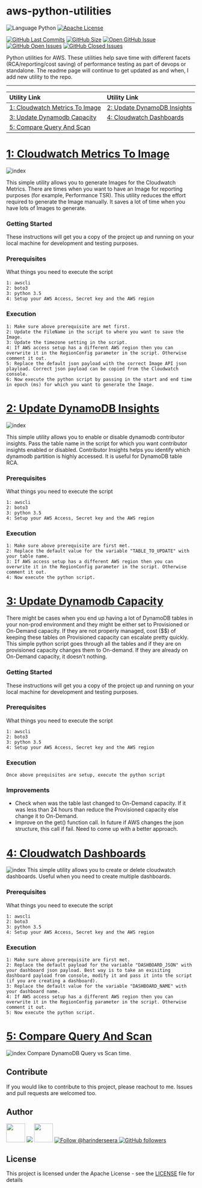 # aws-python-utilities
![Language Python](https://img.shields.io/badge/%20Language-python-blue.svg) [![Apache License](http://img.shields.io/badge/License-Apache-blue.png)](LICENSE)

[![GitHub Last Commits](https://img.shields.io/github/last-commit/hseera/aws-python-utilities.svg)](https://github.com/hseera/aws-python-utilities/commits/) [![GitHub Size](https://img.shields.io/github/repo-size/hseera/aws-python-utilities.svg)](https://github.com/hseera/aws-python-utilities/)
[![Open GitHub Issue](https://img.shields.io/badge/Open-Incident-brightgreen.svg)](https://github.com/hseera/aws-python-utilities/issues/new/choose)
[![GitHub Open Issues](https://img.shields.io/github/issues/hseera/aws-python-utilities?color=purple)](https://github.com/hseera/aws-python-utilities/issues?q=is%3Aopen+is%3Aissue)
[![GitHub Closed Issues](https://img.shields.io/github/issues-closed/hseera/aws-python-utilities?color=purple)](https://github.com/hseera/aws-python-utilities/issues?q=is%3Aclosed+is%3Aissue)

Python utilities for AWS. These utilities help save time with different facets (RCA/reporting/cost saving) of performance testing as part of devops or standalone.
The readme page will continue to get updated as and when, I add new utility to the repo.

---
|Utility Link |Utility Link|
|:-----|:------|
|[1: Cloudwatch Metrics To Image](#1-cloudwatch-metrics-to-image)|[2: Update DynamoDB Insights](#2-update-dynamodb-insights)|
|[3: Update Dynamodb Capacity](#3-update-dynamodb-capacity)|[4: Cloudwatch Dashboards](#4-cloudwatch-dashboards)|
|[5: Compare Query And Scan](#5-compare-query-and-scan)||


# [1: Cloudwatch Metrics To Image](#1-cloudwatch-metrics-to-image)
![index](https://github.com/hseera/aws-python-utilities/blob/main/images/cloudwatch-metrics.png)

This simple utility allows you to generate Images for the Cloudwatch Metrics. There are times when you want to have an Image for reporting purposes (for example, Performance TSR). This utility reduces the effort required to generate the Image manually. It saves a lot of time when you have lots of Images to generate. 

### Getting Started

These instructions will get you a copy of the project up and running on your local machine for development and testing purposes.

### Prerequisites

What things you need to execute the script

```
1: awscli
2: boto3
3: python 3.5
4: Setup your AWS Access, Secret key and the AWS region

```

### Execution

```
1: Make sure above prerequisite are met first.
2: Update the FileName in the script to where you want to save the Image.
3: Update the timezone setting in the script.
4: If AWS access setup has a different AWS region then you can overwrite it in the RegionConfig parameter in the script. Otherwise comment it out.
5: Replace the default json payload with the correct Image API json playload. Correct json payload can be copied from the Cloudwatch console. 
6: Now execute the python script by passing in the start and end time in epoch (ms) for which you want to generate the Image.

```


# [2: Update DynamoDB Insights](#2-update-dynamodb-insights)
![index](https://github.com/hseera/aws-python-utilities/blob/main/images/dynamodb-insights.png)

This simple utility allows you to enable or disable dynamodb contributor insights. Pass the table name in the script for which you want contributor insights enabled or disabled.  Contributor Insights helps you identify which dynamodb partition is highly accessed. It is useful for DynamoDB table RCA.

### Prerequisites

What things you need to execute the script

```
1: awscli
2: boto3
3: python 3.5
4: Setup your AWS Access, Secret key and the AWS region

```

### Execution

```
1: Make sure above prerequisite are first met.
2: Replace the default value for the variable "TABLE_TO_UPDATE" with your table name.
3: If AWS access setup has a different AWS region then you can overwrite it in the RegionConfig parameter in the script. Otherwise comment it out.
4: Now execute the python script.

```


# [3: Update Dynamodb Capacity](#3-update-dynamodb-capacity)
There might be cases when you end up having a lot of DynamoDB tables in your  non-prod environment and they might be either set to Provisioned or On-Demand capacity. If they are not properly managed, cost ($$) of keeping these tables on Provisioned capacity can escalate pretty quickly. This simple python script goes through all the tables and if they are on provisioned capacity changes them to On-demand. If they are already on On-Demand capacity, it doesn't nothing. 

### Getting Started

These instructions will get you a copy of the project up and running on your local machine for development and testing purposes.

### Prerequisites

What things you need to execute the script

```
1: awscli
2: boto3
3: python 3.5
4: Setup your AWS Access, Secret key and the AWS region

```

### Execution

```
Once above prequisites are setup, execute the python script
```

### Improvements

* Check when was the table last changed to On-Demand capacity. If it was less than 24 hours than reduce the Provisioned capacity else change it to On-Demand.
* Improve on the get() function call. In future if AWS changes the json structure, this call if fail. Need to come up with a better approach. 


# [4: Cloudwatch Dashboards](#4-cloudwatch-dashboards)
![index](https://github.com/hseera/aws-python-utilities/blob/main/images/cloudwatch-dashboards.png)
This simple utility allows you to create or delete cloudwatch dashboards. Useful when you need to create multiple dashboards.

### Prerequisites

What things you need to execute the script

```
1: awscli
2: boto3
3: python 3.5
4: Setup your AWS Access, Secret key and the AWS region

```

### Execution

```
1: Make sure above prerequisite are first met.
2: Replace the default payload for the variable "DASHBOARD_JSON" with your dashboard json payload. Best way is to take an exisiting dashboard payload from console, modify it and pass it into the script (if you are creating a dashboard).
3: Replace the default value for the variable "DASHBOARD_NAME" with your dashboard name.
4: If AWS access setup has a different AWS region then you can overwrite it in the RegionConfig parameter in the script. Otherwise comment it out.
5: Now execute the python script.

```


# [5: Compare Query And Scan](#5-compare-query-and-scan)
![index](https://github.com/hseera/aws-python-utilities/blob/main/images/query_scan.png)
Compare DynamoDB Query vs Scan time.



## Contribute

If you would like to contribute to this project, please reachout to me. Issues and pull requests are welcomed too.

## Author
[<img id="github" src="./images/github.png" width="50" a="https://github.com/hseera/">](https://github.com/hseera/)    [<img src="./images/linkedin.png" style="max-width:100%;" >](https://www.linkedin.com/in/hpseera) [<img id="twitter" src="./images/twitter.png" width="50" a="twitter.com/HarinderSeera/">](https://twitter.com/@HarinderSeera) <a href="https://twitter.com/intent/follow?screen_name=harinderseera"> <img src="https://img.shields.io/twitter/follow/harinderseera.svg?label=Follow%20@harinderseera" alt="Follow @harinderseera" /> </a>          [![GitHub followers](https://img.shields.io/github/followers/hseera.svg?style=social&label=Follow&maxAge=2592000)](https://github.com/hseera?tab=followers)


## License

This project is licensed under the Apache License - see the [LICENSE](LICENSE) file for details